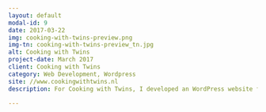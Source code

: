 ```yaml
---
layout: default
modal-id: 9
date: 2017-03-22
img: cooking-with-twins-preview.png
img-tn: cooking-with-twins-preview_tn.jpg
alt: Cooking with Twins
project-date: March 2017
client: Cooking with Twins
category: Web Development, Wordpress
site: //www.cookingwithtwins.nl
description: For Cooking with Twins, I developed an WordPress website for their food blog. They regularly post recipes online for people to enjoy and re-create.

---
```

